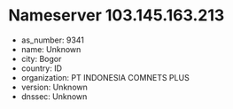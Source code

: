 # Nameserver 103.145.163.213

* as_number: 9341
* name: Unknown
* city: Bogor
* country: ID
* organization: PT INDONESIA COMNETS PLUS
* version: Unknown
* dnssec: Unknown
